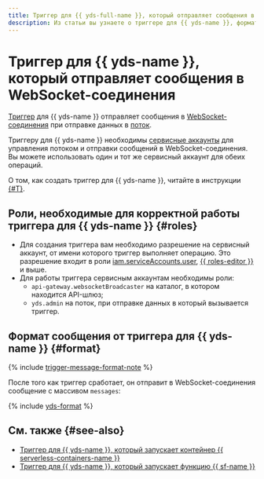 ```yaml
---
title: Триггер для {{ yds-full-name }}, который отправляет сообщения в WebSocket-соединения
description: Из статьи вы узнаете о триггере для {{ yds-name }}, формате отправляемых сообщений и необходимых ролях для работы с триггером.
---
```


# Триггер для {{ yds-name }}, который отправляет сообщения в WebSocket-соединения

[Триггер](../trigger/) для {{ yds-name }} отправляет сообщения в [WebSocket-соединения](../extensions/websocket.md) при отправке данных в [поток](../../../data-streams/concepts/glossary.md#stream-concepts).

Триггеру для {{ yds-name }} необходимы [сервисные аккаунты](../../../iam/concepts/users/service-accounts.md) для управления потоком и отправки сообщений в WebSocket-соединения. Вы можете использовать один и тот же сервисный аккаунт для обеих операций.

О том, как создать триггер для {{ yds-name }}, читайте в инструкции [{#T}](../../operations/trigger/data-streams-trigger-create.md).

## Роли, необходимые для корректной работы триггера для {{ yds-name }} {#roles}

* Для создания триггера вам необходимо разрешение на сервисный аккаунт, от имени которого триггер выполняет операцию. Это разрешение входит в роли [iam.serviceAccounts.user](../../../iam/concepts/access-control/roles.md#sa-user), [{{ roles-editor }}](../../../iam/concepts/access-control/roles.md#editor) и выше.
* Для работы триггера сервисным аккаунтам необходимы роли:
    * `api-gateway.websocketBroadcaster` на каталог, в котором находится API-шлюз;
    * `yds.admin` на поток, при отправке данных в который вызывается триггер.

## Формат сообщения от триггера для {{ yds-name }} {#format}

{% include [trigger-message-format-note](../../../_includes/functions/trigger-message-format-note.md) %}

После того как триггер сработает, он отправит в WebSocket-соединения сообщение с массивом `messages`:

{% include [yds-format](../../../_includes/functions/yds-format.md) %}

## См. также {#see-also}

* [Триггер для {{ yds-name }}, который запускает контейнер {{ serverless-containers-name }}](../../../serverless-containers/concepts/trigger/data-streams-trigger.md)
* [Триггер для {{ yds-name }}, который запускает функцию {{ sf-name }}](../../../functions/concepts/trigger/data-streams-trigger.md)
